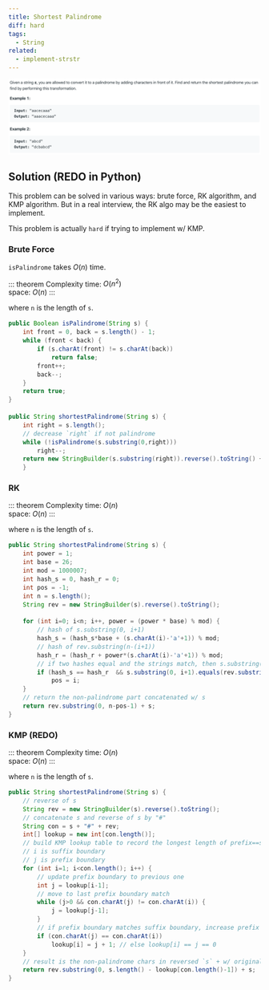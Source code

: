 ```yaml
---
title: Shortest Palindrome
diff: hard
tags:
  - String
related:
  - implement-strstr
---
```


<img class="medium-zoom" src="/algo/shortest-palindrome.png" alt="https://leetcode.com/problems/shortest-palindrome">

## Solution (REDO in Python)

This problem can be solved in various ways: brute force, RK algorithm, and KMP algorithm. But in a real interview, the RK algo may be the easiest to implement.

This problem is actually `hard` if trying to implement w/ KMP.

### Brute Force

`isPalindrome` takes $O(n)$ time.

::: theorem Complexity
time: $O(n^2)$  
space: $O(n)$
:::

where `n` is the length of `s`.

```java
public Boolean isPalindrome(String s) {
    int front = 0, back = s.length() - 1;
    while (front < back) {
        if (s.charAt(front) != s.charAt(back))
            return false;
        front++;
        back--;
    }
    return true;
}

public String shortestPalindrome(String s) {
    int right = s.length();
    // decrease `right` if not palindrome
    while (!isPalindrome(s.substring(0,right)))
        right--;
    return new StringBuilder(s.substring(right)).reverse().toString() + s;
    }
```

### RK

::: theorem Complexity
time: $O(n)$  
space: $O(n)$
:::

where `n` is the length of `s`.

```java
public String shortestPalindrome(String s) {
    int power = 1;
    int base = 26;
    int mod = 1000007;
    int hash_s = 0, hash_r = 0;
    int pos = -1;
    int n = s.length();
    String rev = new StringBuilder(s).reverse().toString();

    for (int i=0; i<n; i++, power = (power * base) % mod) {
        // hash of s.substring(0, i+1)
        hash_s = (hash_s*base + (s.charAt(i)-'a'+1)) % mod;
        // hash of rev.substring(n-(i+1))
        hash_r = (hash_r + power*(s.charAt(i)-'a'+1)) % mod;
        // if two hashes equal and the strings match, then s.substring(0, i+1) is palindrome
        if (hash_s == hash_r  && s.substring(0, i+1).equals(rev.substring( n-i-1)))
            pos = i;
    }
    // return the non-palindrome part concatenated w/ s
    return rev.substring(0, n-pos-1) + s;
}
```

### KMP (REDO)

::: theorem Complexity
time: $O(n)$  
space: $O(n)$
:::

where `n` is the length of `s`.

```java
public String shortestPalindrome(String s) {
    // reverse of s
    String rev = new StringBuilder(s).reverse().toString();
    // concatenate s and reverse of s by "#"
    String con = s + "#" + rev;
    int[] lookup = new int[con.length()];
    // build KMP lookup table to record the longest length of prefix==suffix in substring
    // i is suffix boundary
    // j is prefix boundary
    for (int i=1; i<con.length(); i++) {
        // update prefix boundary to previous one
        int j = lookup[i-1];
        // move to last prefix boundary match
        while (j>0 && con.charAt(j) != con.charAt(i)) {
            j = lookup[j-1];
        }
        // if prefix boundary matches suffix boundary, increase prefix length by 1
        if (con.charAt(j) == con.charAt(i))
            lookup[i] = j + 1; // else lookup[i] == j == 0
    }
    // result is the non-palindrome chars in reversed `s` + w/ original `s`
    return rev.substring(0, s.length() - lookup[con.length()-1]) + s;
}
```
